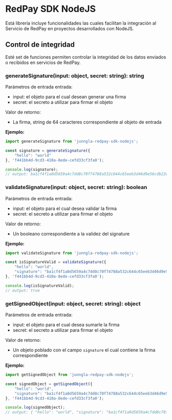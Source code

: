 # RedPay SDK NodeJS

Está librería incluye funcionalidades las cuales facilitan la integración al Servicio de RedPay en proyectos desarrollados con NodeJS.

## Control de integridad

Esté set de funciones permiten controlar la integridad de los datos enviados o recibidos en servicios de RedPay.

### generateSignature(input: object, secret: string): string

Parámetros de entrada entrada:
- input: el objeto para el cual desean generar una firma
- secret: el secreto a utilizar para firmar el objeto

Valor de retorno:
- La firma, string de 64 caracteres correspondiente al objeto de entrada

**Ejemplo:**

```typescript
import generateSignature from 'junngla-redpay-sdk-nodejs';

const signature = generateSignature({
    "hello": "world"
}, 'f441bb4d-9cd3-410a-8ede-cefd33cf3fa0');

console.log(signature);
// output: ba1cf4f1a0d5659a4c7dd8c70f74788a532c644c65eeb3d46d9e56cdb22eaeaa
```

### validateSignature(input: object, secret: string): boolean

Parámetros de entrada entrada:
- input: el objeto para el cual desea validar la firma
- secret: el secreto a utilizar para firmar el objeto

Valor de retorno:
- Un booleano correspondiente a la validez del signature

**Ejemplo:**

```typescript
import validateSignature from 'junngla-redpay-sdk-nodejs';

const isSignatureValid = validateSignature({
    "hello": "world",
    "signature": "ba1cf4f1a0d5659a4c7dd8c70f74788a532c644c65eeb3d46d9e56cdb22eaeaa"
}, 'f441bb4d-9cd3-410a-8ede-cefd33cf3fa0');

console.log(isSignatureValid);
// output: true
```

### getSignedObject(input: object, secret: string): object

Parámetros de entrada entrada:
- input: el objeto para el cual desea sumarle la firma
- secret: el secreto a utilizar para firmar el objeto

Valor de retorno:
- Un objeto poblado con el campo `signature` el cual contiene la firma correspondiente

**Ejemplo:**

```typescript
import getSignedObject from 'junngla-redpay-sdk-nodejs';

const signedObject = getSignedObject({
    "hello": "world",
    "signature": "ba1cf4f1a0d5659a4c7dd8c70f74788a532c644c65eeb3d46d9e56cdb22eaeaa"
}, 'f441bb4d-9cd3-410a-8ede-cefd33cf3fa0');

console.log(signedObject);
// output: { "hello": "world", "signature": "ba1cf4f1a0d5659a4c7dd8c70f74788a532c644c65eeb3d46d9e56cdb22eaeaa" }
```